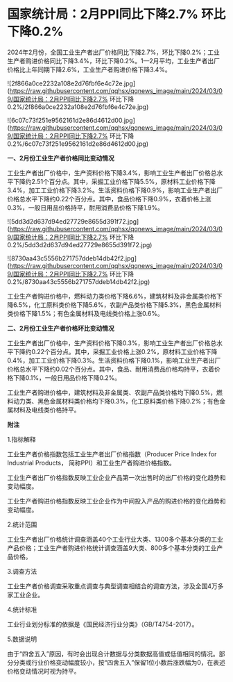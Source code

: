 # 国家统计局：2月PPI同比下降2.7% 环比下降0.2%

2024年2月份，全国工业生产者出厂价格同比下降2.7%，环比下降0.2%；工业生产者购进价格同比下降3.4%，环比下降0.2%。1—2月平均，工业生产者出厂价格比上年同期下降2.6%，工业生产者购进价格下降3.4%。

![2f866a0ce2232a108e2d76fbf6e4c72e.jpg](https://raw.githubusercontent.com/qqhsx/qqnews_image/main/2024/03/09/国家统计局：2月PPI同比下降2.7% 环比下降0.2%/2f866a0ce2232a108e2d76fbf6e4c72e.jpg)

![6c07c73f251e9562161d2e86d4612d00.jpg](https://raw.githubusercontent.com/qqhsx/qqnews_image/main/2024/03/09/国家统计局：2月PPI同比下降2.7% 环比下降0.2%/6c07c73f251e9562161d2e86d4612d00.jpg)

**一、2月份工业生产者价格同比变动情况**

工业生产者出厂价格中，生产资料价格下降3.4%，影响工业生产者出厂价格总水平下降约2.51个百分点。其中，采掘工业价格下降5.5%，原材料工业价格下降3.4%，加工工业价格下降3.2%。生活资料价格下降0.9%，影响工业生产者出厂价格总水平下降约0.22个百分点。其中，食品价格下降0.9%，衣着价格上涨0.3%，一般日用品价格持平，耐用消费品价格下降1.9%。

![5dd3d2d637d94ed27729e8655d391f72.jpg](https://raw.githubusercontent.com/qqhsx/qqnews_image/main/2024/03/09/国家统计局：2月PPI同比下降2.7% 环比下降0.2%/5dd3d2d637d94ed27729e8655d391f72.jpg)

![8730aa43c5556b271757ddeb14db42f2.jpg](https://raw.githubusercontent.com/qqhsx/qqnews_image/main/2024/03/09/国家统计局：2月PPI同比下降2.7% 环比下降0.2%/8730aa43c5556b271757ddeb14db42f2.jpg)

工业生产者购进价格中，燃料动力类价格下降6.6%，建筑材料及非金属类价格下降6.5%，化工原料类价格下降5.6%，农副产品类价格下降5.3%，黑色金属材料类价格下降1.5%；有色金属材料及电线类价格上涨0.6%。

**二、2月份工业生产者价格环比变动情况**

工业生产者出厂价格中，生产资料价格下降0.3%，影响工业生产者出厂价格总水平下降约0.22个百分点。其中，采掘工业价格上涨0.2%，原材料工业价格下降0.4%，加工工业价格下降0.3%。生活资料价格下降0.1%，影响工业生产者出厂价格总水平下降约0.02个百分点。其中，食品、耐用消费品价格均持平，衣着价格下降0.1%，一般日用品价格下降0.2%。

工业生产者购进价格中，建筑材料及非金属类、农副产品类价格均下降0.5%，燃料动力类、黑色金属材料类价格均下降0.3%，化工原料类价格下降0.2%；有色金属材料及电线类价格持平。

**附注**

1.指标解释

工业生产者价格指数包括工业生产者出厂价格指数（Producer Price Index for Industrial Products，
简称PPI）和工业生产者购进价格指数。

工业生产者出厂价格指数反映工业企业产品第一次出售时的出厂价格的变化趋势和变动幅度。

工业生产者购进价格指数反映工业企业作为中间投入产品的购进价格的变化趋势和变动幅度。

2.统计范围

工业生产者出厂价格统计调查涵盖40个工业行业大类、1300多个基本分类的工业产品价格；工业生产者购进价格统计调查涵盖9大类、800多个基本分类的工业产品价格。

3.调查方法

工业生产者价格调查采取重点调查与典型调查相结合的调查方法，涉及全国4万多家工业企业。

4.统计标准

工业行业划分标准的依据是《国民经济行业分类》（GB/T4754-2017）。

5.数据说明

由于“四舍五入”原因，有时会出现合计数据与分类数据高值或低值相同的情况。部分分类或行业价格变动幅度较小，按“四舍五入”保留1位小数后涨跌幅为0，在表述价格变动情况时视为持平。

